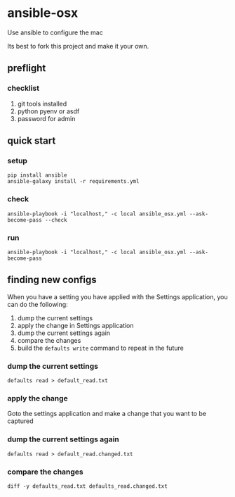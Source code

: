 # ansible-osx

Use ansible to configure the mac

Its best to fork this project and make it your own.

## preflight

### checklist

1. git tools installed
1. python pyenv or asdf
1. password for admin

## quick start

### setup

```shell
pip install ansible
ansible-galaxy install -r requirements.yml
```

### check

```shell
ansible-playbook -i "localhost," -c local ansible_osx.yml --ask-become-pass --check
```

### run

```shell
ansible-playbook -i "localhost," -c local ansible_osx.yml --ask-become-pass
```

## finding new configs

When you have a setting you have applied with the Settings application, you can do the following:

1. dump the current settings
1. apply the change in Settings application
1. dump the current settings again
1. compare the changes
1. build the `defaults write` command to repeat in the future

### dump the current settings

```shell
defaults read > default_read.txt
```

### apply the change

Goto the settings application and make a change that you want to be captured

### dump the current settings again

```shell
defaults read > default_read.changed.txt
```

### compare the changes

```shell
diff -y defaults_read.txt defaults_read.changed.txt
```
